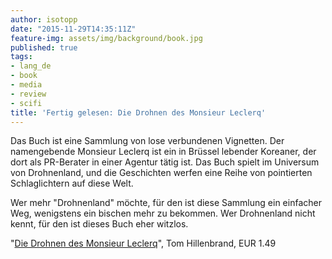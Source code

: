```yaml
---
author: isotopp
date: "2015-11-29T14:35:11Z"
feature-img: assets/img/background/book.jpg
published: true
tags:
- lang_de
- book
- media
- review
- scifi
title: 'Fertig gelesen: Die Drohnen des Monsieur Leclerq'
---
```

Das Buch ist eine Sammlung von lose verbundenen Vignetten. Der namengebende Monsieur Leclerq ist ein in Brüssel lebender Koreaner, der dort als PR-Berater in einer Agentur tätig ist. Das Buch spielt im Universum von Drohnenland, und die Geschichten werfen eine Reihe von pointierten Schlaglichtern auf diese Welt.

Wer mehr "Drohnenland" möchte, für den ist diese Sammlung ein einfacher Weg, wenigstens ein bischen mehr zu bekommen. Wer Drohnenland nicht kennt, für den ist dieses Buch eher witzlos.

"[Die Drohnen des Monsieur Leclerq](https://www.amazon.de/Die-Drohnen-Monsieur-Leclerq-Kolumnen-ebook/dp/B017HFY7QI)", Tom Hillenbrand, EUR 1.49
